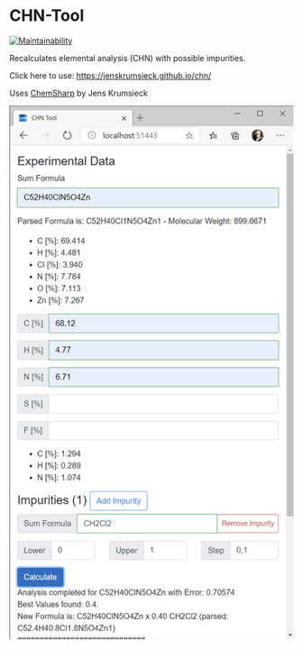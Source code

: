 # CHN-Tool
[![Maintainability](https://api.codeclimate.com/v1/badges/10bec8ec53ce2f7e96d5/maintainability)](https://codeclimate.com/github/JensKrumsieck/CHN-Tool/maintainability)

Recalculates elemental analysis (CHN) with possible impurities.

Click here to use: https://jenskrumsieck.github.io/chn/

Uses [ChemSharp](https://github.com/JensKrumsieck/ChemSharp) by Jens Krumsieck

![Screenshot](https://raw.githubusercontent.com/JensKrumsieck/CHN-Tool/master/.github/screenshot_blazor.png)
